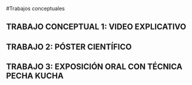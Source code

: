 #Trabajos conceptuales

## TRABAJO CONCEPTUAL 1: VIDEO EXPLICATIVO
## TRABAJO 2: PÓSTER CIENTÍFICO
## TRABAJO 3: EXPOSICIÓN ORAL CON TÉCNICA PECHA KUCHA
